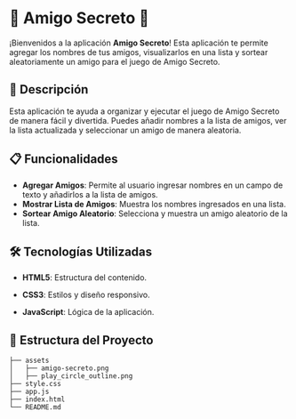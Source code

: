 <p align="center">
  <h1>🎉 Amigo Secreto 🎉</h1>
</p>

¡Bienvenidos a la aplicación **Amigo Secreto**! Esta aplicación te permite agregar los nombres de tus amigos, visualizarlos en una lista y sortear aleatoriamente un amigo para el juego de Amigo Secreto.

## 🚀 Descripción

Esta aplicación te ayuda a organizar y ejecutar el juego de Amigo Secreto de manera fácil y divertida. Puedes añadir nombres a la lista de amigos, ver la lista actualizada y seleccionar un amigo de manera aleatoria.

## 📋 Funcionalidades

- **Agregar Amigos**: Permite al usuario ingresar nombres en un campo de texto y añadirlos a la lista de amigos.
- **Mostrar Lista de Amigos**: Muestra los nombres ingresados en una lista.
- **Sortear Amigo Aleatorio**: Selecciona y muestra un amigo aleatorio de la lista.

## 🛠️ Tecnologías Utilizadas

- **HTML5**: Estructura del contenido.

- **CSS3**: Estilos y diseño responsivo.

- **JavaScript**: Lógica de la aplicación.

## 📂 Estructura del Proyecto

```plaintext
├── assets
│   ├── amigo-secreto.png
│   ├── play_circle_outline.png
├── style.css
├── app.js
├── index.html
└── README.md
